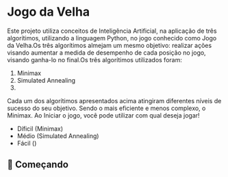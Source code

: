 # Jogo da Velha

Este projeto utiliza conceitos de Inteligência Artificial, na aplicação de três algorítimos, utilizando a linguagem Python, no jogo conhecido como Jogo da Velha.Os três algorítimos almejam um mesmo objetivo: realizar ações visando aumentar a medida de desempenho de cada posição no jogo, visando ganha-lo no final.Os três algorítimos utilizados foram:

  1. Minimax
  2. Simulated Annealing
  3.
  
Cada um dos algorítimos apresentados acima atingiram diferentes níveis de sucesso do seu objetivo. Sendo o mais eficiente e menos complexo, o Minimax. Ao Iniciar o jogo, você pode utilizar com qual deseja jogar!

  * Díficil (Minimax)
  * Médio (Simulated Annealing)
  * Fácil ()
  
## 🚀 Começando
